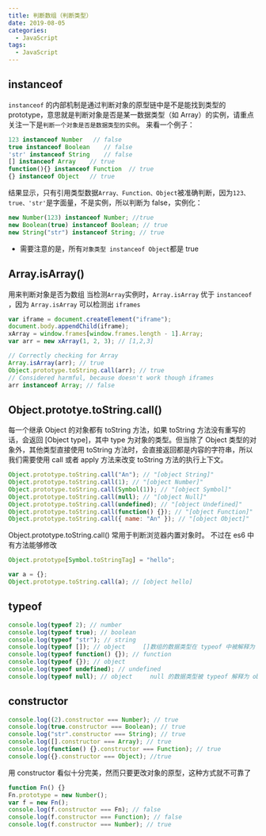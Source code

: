 ```yaml
---
title: 判断数组（判断类型）
date: 2019-08-05
categories:
  - JavaScript
tags:
  - JavaScript
---
```


## instanceof

`instanceof` 的内部机制是通过判断对象的原型链中是不是能找到类型的 prototype，意思就是判断对象是否是某一数据类型（如 Array）的实例，请重点关注一下是`判断一个对象是否是数据类型的实例`。
来看一个例子：

```js
123 instanceof Number   // false
true instanceof Boolean    // false
'str' instanceof String    // false
[] instanceof Array    // true
function(){} instanceof Function  // true
{} instanceof Object   // true
```

结果显示，只有引用类型数据`Array、Function、Object`被准确判断，因为`123、true、'str'`是字面量，不是实例，所以判断为 false，实例化：

```js
new Number(123) instanceof Number; //true
new Boolean(true) instanceof Boolean; // true
new String("str") instanceof String; // true
```

- 需要注意的是，所有`对象类型 instanceof Object`都是 true

## Array.isArray()

用来判断对象是否为数组
当检测`Array`实例时，`Array.isArray` 优于 `instanceof` ，因为 `Array.isArray` 可以检测出 `iframes`

```js
var iframe = document.createElement("iframe");
document.body.appendChild(iframe);
xArray = window.frames[window.frames.length - 1].Array;
var arr = new xArray(1, 2, 3); // [1,2,3]

// Correctly checking for Array
Array.isArray(arr); // true
Object.prototype.toString.call(arr); // true
// Considered harmful, because doesn't work though iframes
arr instanceof Array; // false
```

## Object.prototye.toString.call()

每一个继承 Object 的对象都有 toString 方法，如果 toString 方法没有重写的话，会返回 [Object type]，其中 type 为对象的类型。但当除了 Object 类型的对象外，其他类型直接使用 toString 方法时，会直接返回都是内容的字符串，所以我们需要使用 call 或者 apply 方法来改变 toString 方法的执行上下文。

```js
Object.prototype.toString.call("An"); // "[object String]"
Object.prototype.toString.call(1); // "[object Number]"
Object.prototype.toString.call(Symbol(1)); // "[object Symbol]"
Object.prototype.toString.call(null); // "[object Null]"
Object.prototype.toString.call(undefined); // "[object Undefined]"
Object.prototype.toString.call(function() {}); // "[object Function]"
Object.prototype.toString.call({ name: "An" }); // "[object Object]"
```

Object.prototype.toString.call() 常用于判断浏览器内置对象时。
不过在 es6 中有方法能够修改

```js
Object.prototype[Symbol.toStringTag] = "hello";

var a = {};
Object.prototype.toString.call(a); // [object hello]
```

## typeof

```js
console.log(typeof 2); // number
console.log(typeof true); // boolean
console.log(typeof "str"); // string
console.log(typeof []); // object     []数组的数据类型在 typeof 中被解释为 object
console.log(typeof function() {}); // function
console.log(typeof {}); // object
console.log(typeof undefined); // undefined
console.log(typeof null); // object     null 的数据类型被 typeof 解释为 object
```

## constructor

```js
console.log((2).constructor === Number); // true
console.log(true.constructor === Boolean); // true
console.log("str".constructor === String); // true
console.log([].constructor === Array); // true
console.log(function() {}.constructor === Function); // true
console.log({}.constructor === Object); //true
```

用 constructor 看似十分完美，然而只要更改对象的原型，这种方式就不可靠了

```js
function Fn() {}
Fn.prototype = new Number();
var f = new Fn();
console.log(f.constructor === Fn); // false
console.log(f.constructor === Function); // false
console.log(f.constructor === Number); // true
```
